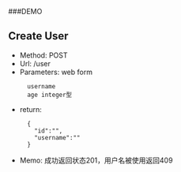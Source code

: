 ###DEMO
## Create User
* Method: POST
* Url: /user
* Parameters: web form
  ```
    username
    age integer型
  ```
* return:
  ```
    {
      "id":"",
      "username":""
    }
  ```
* Memo: 成功返回状态201，用户名被使用返回409

